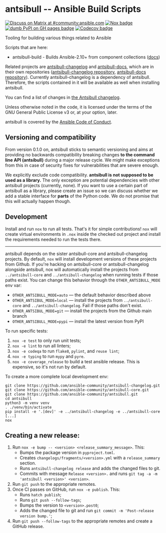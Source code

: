<!--
Copyright (c) Ansible Project
GNU General Public License v3.0+ (see LICENSES/GPL-3.0-or-later.txt or https://www.gnu.org/licenses/gpl-3.0.txt)
SPDX-License-Identifier: GPL-3.0-or-later
-->

# antsibull -- Ansible Build Scripts
[![Discuss on Matrix at #community:ansible.com](https://img.shields.io/matrix/community:ansible.com.svg?server_fqdn=ansible-accounts.ems.host&label=Discuss%20on%20Matrix%20at%20%23community:ansible.com&logo=matrix)](https://matrix.to/#/#community:ansible.com)
[![Nox badge](https://github.com/ansible-community/antsibull/actions/workflows/nox.yml/badge.svg)](https://github.com/ansible-community/antsibull/actions/workflows/nox.yml)
[![dumb PyPI on GH pages badge](https://github.com/ansible-community/antsibull/workflows/👷%20dumb%20PyPI%20on%20GH%20pages/badge.svg?event=push&branch=main)](https://github.com/ansible-community/antsibull/actions?query=workflow%3A%22👷+dumb+PyPI+on+GH+pages%22+branch%3Amain)
[![Codecov badge](https://img.shields.io/codecov/c/github/ansible-community/antsibull)](https://codecov.io/gh/ansible-community/antsibull)

Tooling for building various things related to Ansible

Scripts that are here:

* antsibull-build - Builds Ansible-2.10+ from component collections ([docs](docs/build-ansible.rst))

Related projects are [antsibull-changelog](https://pypi.org/project/antsibull-changelog/) and [antsibull-docs](https://pypi.org/project/antsibull-docs/), which are in their own repositories ([antsibull-changelog repository](https://github.com/ansible-community/antsibull-changelog/), [antsibull-docs repository](https://github.com/ansible-community/antsibull-docs/)). Currently antsibull-changelog is a dependency of antsibull. Therefore, the scripts contained in it will be available as well when installing antsibull.

You can find a list of changes in [the Antsibull changelog](./CHANGELOG.rst).

Unless otherwise noted in the code, it is licensed under the terms of the GNU
General Public License v3 or, at your option, later.

antsibull is covered by the [Ansible Code of Conduct](https://docs.ansible.com/ansible/latest/community/code_of_conduct.html).

## Versioning and compatibility

From version 0.1.0 on, antsibull sticks to semantic versioning and aims at providing no backwards compatibility breaking changes **to the command line API (antsibull)** during a major release cycle. We might make exceptions from this in case of security fixes for vulnerabilities that are severe enough.

We explicitly exclude code compatibility. **antsibull is not supposed to be used as a library.** The only exception are potential dependencies with other antsibull projects (currently, none). If you want to use a certain part of antsibull as a library, please create an issue so we can discuss whether we add a stable interface for **parts** of the Python code. We do not promise that this will actually happen though.

## Development

Install and run `nox` to run all tests. That's it for simple contributions!
`nox` will create virtual environments in `.nox` inside the checked out project
and install the requirements needed to run the tests there.


---

antsibull depends on the sister antsibull-core and antsibull-changelog projects.
By default, `nox` will install development versions of these projects from
Github.
If you're hacking on antsibull-core or antsibull-changelog alongside antsibull,
nox will automatically install the projects from `../antsibull-core` and
`../antsibull-changelog` when running tests if those paths exist.
You can change this behavior through the `OTHER_ANTSIBULL_MODE` env var:

- `OTHER_ANTSIBULL_MODE=auto` — the default behavior described above
- `OTHER_ANTSIBUL_MODE=local` — install the projects from `../antsibull-core`
  and `../antsibull-changelog`. Fail if those paths don't exist.
- `OTHER_ANTSIBUL_MODE=git` — install the projects from the Github main branch
- `OTHER_ANTSIBULL_MODE=pypi` — install the latest version from PyPI


To run specific tests:

1. `nox -e test` to only run unit tests;
2. `nox -e lint` to run all linters;
3. `nox -e codeqa` to run `flake8`, `pylint`, and `reuse lint`;
4. `nox -e typing` to run `mypy` and `pyre`.
5. `nox -e coverage_release` to build a test ansible release.
   This is expensive, so it's not run by default.

To create a more complete local development env:

``` console
git clone https://github.com/ansible-community/antsibull-changelog.git
git clone https://github.com/ansible-community/antsibull-core.git
git clone https://github.com/ansible-community/antsibull.git
cd antsibull
python3 -m venv venv
. ./venv/bin/activate
pip install -e '.[dev]' -e ../antsibull-changelog -e ../antsibull-core
[...]
nox
```

## Creating a new release:

1. Run `nox -e bump -- <version> <release_summary_message>`. This:
   * Bumps the package version in `pyproject.toml`.
   * Creates `changelogs/fragments/<version>.yml` with a `release_summary` section.
   * Runs `antsibull-changelog release` and adds the changed files to git.
   * Commits with message `Release <version>.` and runs `git tag -a -m 'antsibull <version>' <version>`.
2. Run `git push` to the appropriate remotes.
3. Once CI passes on GitHub, run `nox -e publish`. This:
   * Runs `hatch publish`;
   * Runs `git push --follow-tags`;
   * Bumps the version to `<version>.post0`;
   * Adds the changed file to git and run `git commit -m 'Post-release version bump.'`;
4. Run `git push --follow-tags` to the appropriate remotes and create a GitHub release.
